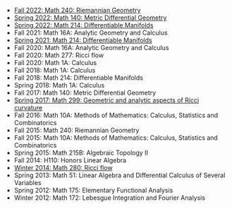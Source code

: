 

    
* [Fall 2022: Math 240: Riemannian Geometry](https://math.berkeley.edu/~rbamler/math240.html)
* [Spring 2022: Math 140: Metric Differential Geometry](https://math.berkeley.edu/~rbamler/math140.html)
* [Spring 2022: Math 214: Differentiable Manifolds](https://math.berkeley.edu/~rbamler/math214.html)
* Fall 2021: Math 16A: Analytic Geometry and Calculus 
* [Spring 2021: Math 214: Differentiable Manifolds](https://math.berkeley.edu/~rbamler/math214-S2021.html)
* Fall 2020: Math 16A: Analytic Geometry and Calculus
* Fall 2020: Math 277: Ricci flow 
* Fall 2020: Math 1A: Calculus 
* Fall 2018: Math 1A: Calculus 
* Fall 2018: Math 214: Differentiable Manifolds 
* Spring 2018: Math 1A: Calculus 
* Fall 2017: Math 140: Metric Differential Geometry 
* [Spring 2017: Math 299: Geometric and analytic aspects of Ricci curvature](https://www.dropbox.com/sh/b5uvcdvhs8egq82/AADpDqlYmC3mX6uK5WxcjkBUa?dl=0)
* Fall 2016: Math 10A: Methods of Mathematics: Calculus, Statistics and Combinatorics 
* Fall 2015: Math 240: Riemannian Geometry 
* Fall 2015: Math 10A: Methods of Mathematics: Calculus, Statistics and Combinatorics 
* Spring 2015: Math 215B: Algebraic Topology II 
* Fall 2014: H110: Honors Linear Algebra 
* [Winter 2014: Math 280: Ricci flow](http://math.stanford.edu/~rbamler/math280.html)
* Spring 2013: Math 51: Linear Algebra and Differential Calculus of Several Variables 
* Spring 2012: Math 175: Elementary Functional Analysis
* Winter 2012: Math 172: Lebesgue Integration and Fourier Analysis
